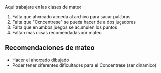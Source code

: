 Aqui trabajare en las clases de mateo


1. Falta que ahorcado acceda al archivo para sacar palabras
2. Falta que "Concentrese" se pueda hacer de a dos jugadores
3. Falta que en ambos juegos se acumulen los puntos
4. Faltan mas cosas recomendadas por mateo

## Recomendaciones de mateo
- Hacer el ahorcado dibujado
- Poder tener diferentes dificultades para el Concentrese (ser dinamico)
